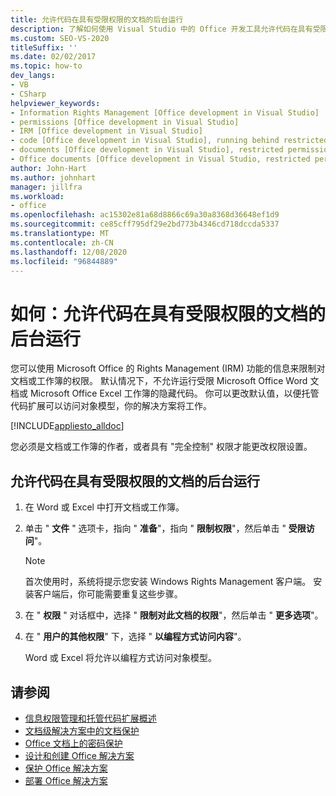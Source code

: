 ```yaml
---
title: 允许代码在具有受限权限的文档的后台运行
description: 了解如何使用 Visual Studio 中的 Office 开发工具允许代码在具有受限权限的文档的后台运行。
ms.custom: SEO-VS-2020
titleSuffix: ''
ms.date: 02/02/2017
ms.topic: how-to
dev_langs:
- VB
- CSharp
helpviewer_keywords:
- Information Rights Management [Office development in Visual Studio]
- permissions [Office development in Visual Studio]
- IRM [Office development in Visual Studio]
- code [Office development in Visual Studio], running behind restricted documents
- documents [Office development in Visual Studio], restricted permissions
- Office documents [Office development in Visual Studio, restricted permissions
author: John-Hart
ms.author: johnhart
manager: jillfra
ms.workload:
- office
ms.openlocfilehash: ac15302e81a68d8866c69a30a8368d36648ef1d9
ms.sourcegitcommit: ce85cff795df29e2bd773b4346cd718dccda5337
ms.translationtype: MT
ms.contentlocale: zh-CN
ms.lasthandoff: 12/08/2020
ms.locfileid: "96844889"
---
```

# <a name="how-to-permit-code-to-run-behind-documents-with-restricted-permissions"></a>如何：允许代码在具有受限权限的文档的后台运行
  您可以使用 Microsoft Office 的 Rights Management (IRM) 功能的信息来限制对文档或工作簿的权限。 默认情况下，不允许运行受限 Microsoft Office Word 文档或 Microsoft Office Excel 工作簿的隐藏代码。 你可以更改默认值，以便托管代码扩展可以访问对象模型，你的解决方案将工作。

 [!INCLUDE[appliesto_alldoc](../vsto/includes/appliesto-alldoc-md.md)]

 您必须是文档或工作簿的作者，或者具有 "完全控制" 权限才能更改权限设置。

## <a name="to-permit-code-to-run-behind-documents-with-restricted-permissions"></a>允许代码在具有受限权限的文档的后台运行

1. 在 Word 或 Excel 中打开文档或工作簿。

2. 单击 " **文件** " 选项卡，指向 " **准备**"，指向 " **限制权限**"，然后单击 " **受限访问**"。

   > [!NOTE]
   > 首次使用时，系统将提示您安装 Windows Rights Management 客户端。 安装客户端后，你可能需要重复这些步骤。

3. 在 " **权限** " 对话框中，选择 " **限制对此文档的权限**"，然后单击 " **更多选项**"。

4. 在 " **用户的其他权限**" 下，选择 " **以编程方式访问内容**"。

   Word 或 Excel 将允许以编程方式访问对象模型。

## <a name="see-also"></a>请参阅
- [信息权限管理和托管代码扩展概述](../vsto/information-rights-management-and-managed-code-extensions-overview.md)
- [文档级解决方案中的文档保护](../vsto/document-protection-in-document-level-solutions.md)
- [Office 文档上的密码保护](../vsto/password-protection-on-office-documents.md)
- [设计和创建 Office 解决方案](../vsto/designing-and-creating-office-solutions.md)
- [保护 Office 解决方案](../vsto/securing-office-solutions.md)
- [部署 Office 解决方案](../vsto/deploying-an-office-solution.md)
